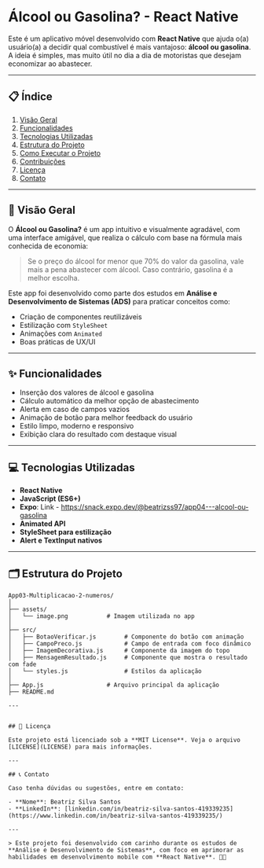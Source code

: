 # Álcool ou Gasolina? - React Native

Este é um aplicativo móvel desenvolvido com **React Native** que ajuda o(a) usuário(a) a decidir qual combustível é mais vantajoso: **álcool ou gasolina**. A ideia é simples, mas muito útil no dia a dia de motoristas que desejam economizar ao abastecer.

---

## 📋 Índice

1. [Visão Geral](#visão-geral)  
2. [Funcionalidades](#funcionalidades)  
3. [Tecnologias Utilizadas](#tecnologias-utilizadas)  
4. [Estrutura do Projeto](#estrutura-do-projeto)  
5. [Como Executar o Projeto](#como-executar-o-projeto)  
6. [Contribuições](#contribuições)  
7. [Licença](#licença)  
8. [Contato](#contato)  

---

## 🌟 Visão Geral

O **Álcool ou Gasolina?** é um app intuitivo e visualmente agradável, com uma interface amigável, que realiza o cálculo com base na fórmula mais conhecida de economia:  
> Se o preço do álcool for menor que 70% do valor da gasolina, vale mais a pena abastecer com álcool. Caso contrário, gasolina é a melhor escolha.

Este app foi desenvolvido como parte dos estudos em **Análise e Desenvolvimento de Sistemas (ADS)** para praticar conceitos como:

- Criação de componentes reutilizáveis  
- Estilização com `StyleSheet`  
- Animações com `Animated`  
- Boas práticas de UX/UI  

---

## ✨ Funcionalidades

- Inserção dos valores de álcool e gasolina  
- Cálculo automático da melhor opção de abastecimento  
- Alerta em caso de campos vazios  
- Animação de botão para melhor feedback do usuário  
- Estilo limpo, moderno e responsivo  
- Exibição clara do resultado com destaque visual  

---

## 💻 Tecnologias Utilizadas

- **React Native**  
- **JavaScript (ES6+)**  
- **Expo**: Link - https://snack.expo.dev/@beatrizss97/app04---alcool-ou-gasolina  
- **Animated API**  
- **StyleSheet para estilização**  
- **Alert e TextInput nativos**

---

## 🗂️ Estrutura do Projeto

```
App03-Multiplicacao-2-numeros/
│
├── assets/
│   └── image.png           # Imagem utilizada no app
│
├── src/
│   ├── BotaoVerificar.js        # Componente do botão com animação
│   ├── CampoPreco.js            # Campo de entrada com foco dinâmico
│   ├── ImagemDecorativa.js      # Componente da imagem do topo
│   ├── MensagemResultado.js     # Componente que mostra o resultado com fade
│   └── styles.js                # Estilos da aplicação
│
├── App.js                  # Arquivo principal da aplicação
├── README.md  

---


## 📜 Licença

Este projeto está licenciado sob a **MIT License**. Veja o arquivo [LICENSE](LICENSE) para mais informações.

---

## 📞 Contato

Caso tenha dúvidas ou sugestões, entre em contato:

- **Nome**: Beatriz Silva Santos  
- **LinkedIn**: [linkedin.com/in/beatriz-silva-santos-419339235](https://www.linkedin.com/in/beatriz-silva-santos-419339235/)

---

> Este projeto foi desenvolvido com carinho durante os estudos de **Análise e Desenvolvimento de Sistemas**, com foco em aprimorar as habilidades em desenvolvimento mobile com **React Native**. 🚀✨
